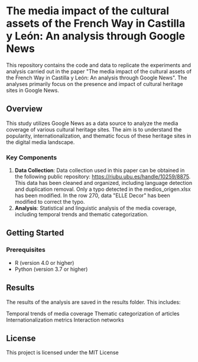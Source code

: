 # The media impact of the cultural assets of the French Way in Castilla y León: An analysis through Google News

This repository contains the code and data to replicate the experiments and analysis carried out in the paper "The media impact of the cultural assets of the French Way in Castilla y León: An analysis through Google News". The analyses primarily focus on the presence and impact of cultural heritage sites in Google News.

## Overview

This study utilizes Google News as a data source to analyze the media coverage of various cultural heritage sites. The aim is to understand the popularity, internationalization, and thematic focus of these heritage sites in the digital media landscape.

### Key Components

1. **Data Collection**: Data collection used in this paper can be obtained in the following public repository: https://riubu.ubu.es/handle/10259/8875. This data has been cleaned and organized, including language detection and duplication removal. Only a typo detected in the medios_origen.xlsx has been modified. In the row 270, data "ELLE Decor" has been modified to correct the typo.
2. **Analysis**: Statistical and linguistic analysis of the media coverage, including temporal trends and thematic categorization.

## Getting Started

### Prerequisites

- R (version 4.0 or higher)
- Python (version 3.7 or higher)

## Results

The results of the analysis are saved in the results folder. This includes:

Temporal trends of media coverage
Thematic categorization of articles
Internationalization metrics
Interaction networks

## License

This project is licensed under the MIT License